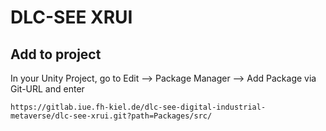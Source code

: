 # DLC-SEE XRUI

## Add to project

In your Unity Project, go to Edit --> Package Manager --> Add Package via Git-URL and enter

```
https://gitlab.iue.fh-kiel.de/dlc-see-digital-industrial-metaverse/dlc-see-xrui.git?path=Packages/src/
```